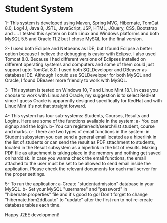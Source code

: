 # Student System
1- This system is developed using Maven, Spring MVC, Hibernate, TomCat 8.0, Log4J, Java 8, JSTL, JavaScript, JSP, HTML, JQuery, CSS, Bootstrap 
    and .... I tested this system on both Linux and Windows platforms and both MySQL 5.5 and Oracle 11.2 but I chose MySQL for the final 
    version.  

2- I used both Eclipse and Netbeans as IDE, but I found Eclipse a better option because I believe the debugging is easier with Eclipse. 
   I also used Tomcat 8.0. Because I had different versions of Eclipses installed on different operating systems and computers 
   and some of them could just support upto TomCat 8.0. I used both SQLDeveloper and DBeaver as database IDE. Although I 
   could use SQLDeveloper for both MySQL and Oracle, I found DBeaver more friendly to work with MySQL.
   
3- This system is tested on Windows 10, 7 and Linux Mint 18.1. In case you choose to work with Linux and Oracle, my suggestion is to
   select RedHat since I guess Oracle is apparently designed specifically for RedHat and with Linux Mint it's not that straight forward.

4- This system has four sub-systems: Students, Courses, Results and Logins. Here are some of the functions available in the system:
   a- You can signup and the login. 
   b- You can register/edit/search/list student, course and marks. 
   c- There are two types of email functions in the system: in Student subsystem you can send a general email located as a hiperlink 
      in the list of students or can send the result as PDF sttachment to students, located in the Result subsystem as a hiperlink 
      in the list of results. Making PDF file as attachment is taking place in the memory and nothing get saved on harddisk. 
      In case you wanna check the email functions, the email attached to the user must be set to be allowed to send email inside 
      the application. Please check the relevant documents for each mail server for the proper settings. 
  
 5- To run the application: a-Create "studentadmission" database in your MySQL. b- Set your MySQL "username" and "password" in     "hibernate.properties" file and it's good to go!  Don't forget to change "hibernate.hbm2ddl.auto" to "update" 
    after the first run to not re-create database tables each time.
      
 Happy J2EE development!
 
